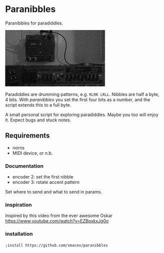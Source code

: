 # Paranibbles

Paranibbles for paradiddles.

![](paranibbles.gif)

Paradiddles are drumming patterns, e.g. `RLRR LRLL`. Nibbles are half a byte, 4 bits. With *paranibbles* you set the first four bits as a number, and the script extends this to a full byte.

A small personal script for exploring paradiddles. Maybe you too will enjoy it. Expect bugs and stuck notes.

## Requirements

- norns
- MIDI device, or n.b.

### Documentation

- encoder 2: set the first nibble
- encoder 3: rotate accent pattern

Set where to send and what to send in params.

### inspiration

Inspired by this video from the ever awesome Oskar https://www.youtube.com/watch?v=EZBpxkxJg0o

### installation

`;install https://github.com/xmacex/paranibbles`

